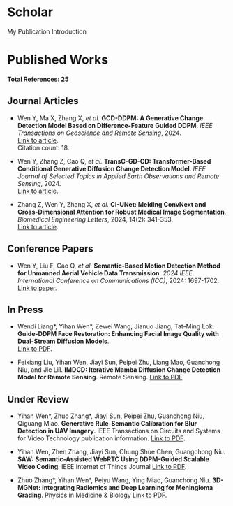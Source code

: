 # Scholar
My Publication Introduction

# Published Works
**Total References: 25**

## Journal Articles

- Wen Y, Ma X, Zhang X, *et al.* **GCD-DDPM: A Generative Change Detection Model Based on Difference-Feature Guided DDPM**. *IEEE Transactions on Geoscience and Remote Sensing*, 2024.  
  [Link to article](https://ieeexplore.ieee.org/abstract/document/10479050).  
  Citation count: 18.

- Wen Y, Zhang Z, Cao Q, *et al.* **TransC-GD-CD: Transformer-Based Conditional Generative Diffusion Change Detection Model**. *IEEE Journal of Selected Topics in Applied Earth Observations and Remote Sensing*, 2024.  
  [Link to article](https://ieeexplore.ieee.org/abstract/document/10460113).

- Zhang Z, Wen Y, Zhang X, *et al.* **CI-UNet: Melding ConvNext and Cross-Dimensional Attention for Robust Medical Image Segmentation**. *Biomedical Engineering Letters*, 2024, 14(2): 341-353.  
  [Link to article](https://link.springer.com/article/10.1007/s13534-023-00341-4).
  

## Conference Papers

- Wen Y, Liu F, Cao Q, *et al.* **Semantic-Based Motion Detection Method for Unmanned Aerial Vehicle Data Transmission**. *2024 IEEE International Conference on Communications (ICC)*, 2024: 1697-1702.  
  [Link to paper](https://ieeexplore.ieee.org/abstract/document/10622174).

## In Press

- Wendi Liang\*, Yihan Wen\*, Zewei Wang, Jianuo Jiang, Tat-Ming Lok. **Guide-DDPM Face Restoration: Enhancing Facial Image Quality with Dual-Stream Diffusion Models**.  
  [Link to PDF](https://github.com/udrs/Scholar/blob/main/ICIP_2024.pdf).
  
- Feixiang Liu, Yihan Wen, Jiayi Sun, Peipei Zhu, Liang Mao, Guanchong Niu, and Jie Li1. **IMDCD: Iterative Mamba Diffusion Change Detection Model for Remote Sensing**. Remote Sensing.
  [Link to PDF](https://github.com/udrs/Scholar/blob/main/IMDCD__Iterative_Mamba_Diffusion_Change_Detection_Model_for_Remote_Sensing.pdf).
## Under Review

- Yihan Wen\*, Zhuo Zhang\*, Jiayi Sun, Peipei Zhu, Guanchong Niu, Qiguang Miao. **Generative Rule-Semantic Calibration for Blur Detection in UAV Imagery**. IEEE Transactions on Circuits and Systems for Video Technology publication information.
  [Link to PDF](https://github.com/udrs/Scholar/blob/main/TCSVT.pdf).

- Yihan Wen, Zhen Zhang, Jiayi Sun, Chung Shue Chen, Guangchong Niu. **SAW: Semantic-Assisted WebRTC Using DDPM-Guided Scalable Video Coding**. IEEE Internet of Things Journal
  [Link to PDF](https://github.com/udrs/Scholar/blob/main/IOTJ.pdf).

- Zhuo Zhang\*, Yihan Wen\*, Peiyu Wang, Ying Miao, Guanchong Niu. **3D-MGNet: Integrating Radiomics and Deep Learning for Meningioma Grading**. Physics in Medicine & Biology
  [Link to PDF](https://github.com/udrs/Scholar/blob/main/medical_PMB.pdf).


